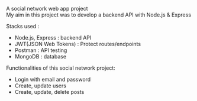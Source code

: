 A social network web app project  
My aim in this project was to develop a backend API with Node.js & Express

Stacks used :
-	Node.js, Express : backend API
-	JWT(JSON Web Tokens) : Protect routes/endpoints 
-	Postman : API testing 
-	MongoDB : database

Functionalities of this social network project:
-	Login with email and password
-	Create, update users 
-	Create, update, delete posts 
